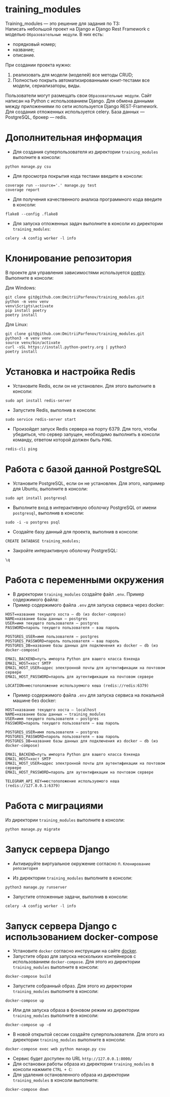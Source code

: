 # training_modules

Training_modules — это решение для задания по ТЗ: </br>
Написать небольшой проект на Django и Django Rest Framework с моделью `Образовательные модули`. В них есть: </br>
- порядковый номер; </br>
- название; </br>
- описание. </br>

При создании проекта нужно: </br>
1. реализовать для модели (моделей) все методы CRUD; </br>
2. Полностью покрыть автоматизированными юнит-тестами все модели, сериализаторы, виды. </br>

Пользователи могут размещать свои `Образовательные модули`. 
Сайт написан на Python с использованием Django. Для обмена данными между приложениями по сети используется Django REST-Framework.
Для создания отложенных используется celery. База данных — PostgreSQL, брокер — redis.

# Дополнительная информация

- Для создания суперпользователя из директории `training_modules` выполните в консоли: </br>
```
python manage.py csu
```
- Для просмотра покрытия кода тестами введите в консоли:
```
coverage run --source='.' manage.py test
coverage report
```
- Для получения качественного анализа программного кода введите в консоли:
```
flake8 --config .flake8
```

- Для запуска отложенных задач выполните в консоли из директории `training_modules`: </br>
```
celery -A config worker -l info
```

# Клонирование репозитория

В проекте для управления зависимостями используется [poetry](https://python-poetry.org/). </br>
Выполните в консоли: </br>

Для Windows: </br>
```
git clone git@github.com:DmitriiParfenov/training_modules.git
python -m venv venv
venv\Scripts\activate
pip install poetry
poetry install
```

Для Linux: </br>
```
git clone git@github.com:DmitriiParfenov/training_modules.git
python3 -m venv venv
source venv/bin/activate
curl -sSL https://install.python-poetry.org | python3
poetry install
```
# Установка и настройка Redis

- Установите Redis, если он не установлен. Для этого выполните в консоли:
```
sudo apt install redis-server
``` 
- Запустите Redis, выполнив в консоли:
```
sudo service redis-server start
``` 
- Произойдет запуск Redis сервера на порту 6379. Для того, чтобы убедиться, что сервер запущен, необходимо выполнить
в консоли команду, ответом которой должен быть `PONG`.
```
redis-cli ping
```

# Работа с базой данной PostgreSQL

- Установите PostgreSQL, если он не установлен. Для этого, например для Ubuntu, выполните в консоли:
```
sudo apt install postgresql
```
- Выполните вход в интерактивную оболочку PostgreSQL от имени `postgresql`, выполнив в консоли:
```
sudo -i -u postgres psql
```
- Создайте базу данный для проекта, выполнив в консоли:
```
CREATE DATABASE training_modules;
```
- Закройте интерактивную оболочку PostgreSQL:
```
\q
```
# Работа с переменными окружения

- В директории `training_modules` создайте файл `.env`. Пример содержимого файла:
- Пример содержимого файла `.env` для запуска сервиса через docker:
```
HOST=название текущего хоста — db (из docker-compose)
NAME=название базы данных — postgres
USER=имя текущего пользователя — postgres
PASSWORD=пароль текущего пользователя — ваш пароль

POSTGRES_USER=имя пользователя — postgres
POSTGRES_PASSWORD=пароль пользователя — ваш пароль 
POSTGRES_DB=название базы данных для подключения из docker — db (из docker-compose)

EMAIL_BACKEND=путь импорта Python для вашего класса бэкенда
EMAIL_HOST=хост SMTP
EMAIL_HOST_USER=адрес электронной почты для аутентификации на почтовом сервере
EMAIL_HOST_PASSWORD=пароль для аутентификации на почтовом сервере

LOCATION=местоположение используемого кеша (redis://redis:6379)
``` 
- Пример содержимого файла `.env` для запуска сервиса на локальной машине без docker:
```
HOST=название текущего хоста — localhost
NAME=название базы данных — training_modules
USER=имя текущего пользователя — postgres
PASSWORD=пароль текущего пользователя — ваш пароль

POSTGRES_USER=имя пользователя — postgres
POSTGRES_PASSWORD=пароль пользователя — ваш пароль 
POSTGRES_DB=название базы данных для подключения из docker — db (из docker-compose)

EMAIL_BACKEND=путь импорта Python для вашего класса бэкенда
EMAIL_HOST=хост SMTP
EMAIL_HOST_USER=адрес электронной почты для аутентификации на почтовом сервере
EMAIL_HOST_PASSWORD=пароль для аутентификации на почтовом сервере

TELEGRAM_API_KEY=местоположение используемого кеша (redis://127.0.0.1:6379)
``` 

# Работа с миграциями

Из директории `training_modules` выполните в консоли: </br>

```
python manage.py migrate
```

# Запуск сервера Django

- Активируйте виртуальное окружение согласно п. `Клонирование репозитория` </br>

- Из директории `training_modules` выполните в консоли: </br>
```
python3 manage.py runserver
```
- Запустите отложенные задачи, выполнив в консоли: </br>
```
celery -A config worker -l info
```

# Запуск сервера Django c использованием docker-compose

- Установите `docker` согласно инструкции на сайте [docker](https://www.docker.com/get-started/). </br>
- Запустите образ для запуска нескольких контейнеров с использованием `docker-compose`. Для этого из директории `training_modules` выполните в консоли: </br>
```
docker-compose build
```
- Запустите собранный образ. Для этого из директории `training_modules` выполните в консоли: </br>
```
docker-compose up
```
- Или для запуска образа в фоновом режим из директории `training_modules` выполните в консоли: </br>
```
docker-compose up -d
```
- В новой открытой сессии создайте суперпользователя. Для этого из директории `training_modules` выполните в консоли: </br>
```
docker-compose exec web python manage.py csu
```
- Сервис будет доступен по URL `http://127.0.0.1:8000/` </br>
- Для остановки работы образа из директории `training_modules` в консоли нажмите `CTRL + C`: </br>
- Для удаления остановленного образа из директории `training_modules` в консоли выполните: </br>
```
docker-compose down
```